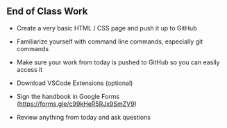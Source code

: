 ## End of Class Work

- Create a very basic HTML / CSS page and push it up to GitHub

- Familiarize yourself with command line commands, especially git commands

- Make sure your work from today is pushed to GitHub so you can easily access it

- Download VSCode Extensions (optional)

- Sign the handbook in Google Forms (https://forms.gle/c99kHeR5RJx9SmZV9)

- Review anything from today and ask questions